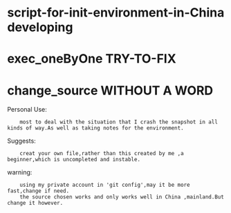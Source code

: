 # script-for-init-environment-in-China   developing
# exec_oneByOne TRY-TO-FIX
# change_source WITHOUT A WORD

Personal Use:
        
        most to deal with the situation that I crash the snapshot in all kinds of way.As well as taking notes for the environment.
        
Suggests:
        
        creat your own file,rather than this created by me ,a beginner,which is uncompleted and instable.

warning:

        using my private account in 'git config',may it be more fast,change if need. 
        the source chosen works and only works well in China ,mainland.But change it however. 
